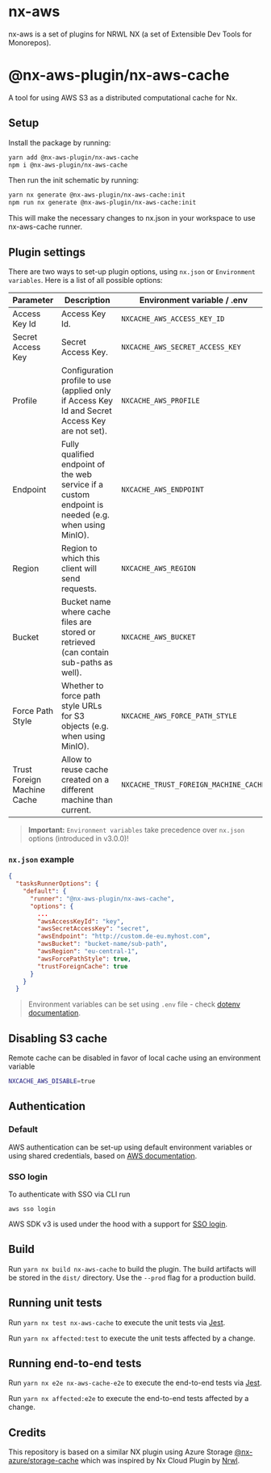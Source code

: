 # nx-aws

nx-aws is a set of plugins for NRWL NX (a set of Extensible Dev Tools for Monorepos).

# @nx-aws-plugin/nx-aws-cache

A tool for using AWS S3 as a distributed computational cache for Nx.

## Setup

Install the package by running:

```bash
yarn add @nx-aws-plugin/nx-aws-cache
npm i @nx-aws-plugin/nx-aws-cache
```

Then run the init schematic by running:

```bash
yarn nx generate @nx-aws-plugin/nx-aws-cache:init
npm run nx generate @nx-aws-plugin/nx-aws-cache:init
```

This will make the necessary changes to nx.json in your workspace to use nx-aws-cache runner.

## Plugin settings

There are two ways to set-up plugin options, using `nx.json` or `Environment variables`. Here is a list of all possible options:

| Parameter                   | Description                                                                                         | Environment variable / .env           | `nx.json`                  | Example                       |
|-----------------------------|-----------------------------------------------------------------------------------------------------|---------------------------------------|----------------------------|-------------------------------|
| Access Key Id               | Access Key Id.                                                                                      | `NXCACHE_AWS_ACCESS_KEY_ID`           | `awsAccessKeyId`           | my-id                         |
| Secret Access Key           | Secret Access Key.                                                                                  | `NXCACHE_AWS_SECRET_ACCESS_KEY`       | `awsSecretAccessKey`       | my-key                        |
| Profile                     | Configuration profile to use (applied only if Access Key Id and Secret Access Key are not set).     | `NXCACHE_AWS_PROFILE`                 | `awsProfile`               | profile-1                     |
| Endpoint                    | Fully qualified endpoint of the web service if a custom endpoint is needed (e.g. when using MinIO). | `NXCACHE_AWS_ENDPOINT`                | `awsEndpoint`              | http://custom.de-eu.myhost.com |
| Region                      | Region to which this client will send requests.                                                     | `NXCACHE_AWS_REGION`                  | `awsRegion`                | eu-central-1                  |
| Bucket                      | Bucket name where cache files are stored or retrieved (can contain sub-paths as well).              | `NXCACHE_AWS_BUCKET`                  | `awsBucket`                | bucket-name/sub-path          |
| Force Path Style            | Whether to force path style URLs for S3 objects (e.g. when using MinIO).                            | `NXCACHE_AWS_FORCE_PATH_STYLE`        | `awsForcePathStyle`        | true                          |
| Trust Foreign Machine Cache | Allow to reuse cache created on a different machine than current.                                   | `NXCACHE_TRUST_FOREIGN_MACHINE_CACHE` | `trustForeignMachineCache` | false                         |


> **Important:** `Environment variables` take precedence over `nx.json` options (introduced in v3.0.0)!

### `nx.json` example

```json
{
  "tasksRunnerOptions": {
    "default": {
      "runner": "@nx-aws-plugin/nx-aws-cache",
      "options": {
        ...
        "awsAccessKeyId": "key",
        "awsSecretAccessKey": "secret",
        "awsEndpoint": "http://custom.de-eu.myhost.com",
        "awsBucket": "bucket-name/sub-path",
        "awsRegion": "eu-central-1",
        "awsForcePathStyle": true,
        "trustForeignCache": true
      }
    }
  }
```

> Environment variables can be set using `.env` file - check [dotenv documentation](https://www.npmjs.com/package/dotenv).

## Disabling S3 cache

Remote cache can be disabled in favor of local cache using an environment variable

```bash
NXCACHE_AWS_DISABLE=true
```

## Authentication

### Default

AWS authentication can be set-up using default environment variables or using shared credentials, based on [AWS documentation](https://docs.aws.amazon.com/sdk-for-javascript/v3/developer-guide/setting-credentials-node.html).

### SSO login

To authenticate with SSO via CLI run

`aws sso login`

AWS SDK v3 is used under the hood with a support for [SSO login](https://docs.aws.amazon.com/cli/latest/userguide/cli-configure-sso.html).

## Build

Run `yarn nx build nx-aws-cache` to build the plugin. The build artifacts will be stored in the `dist/` directory. Use the `--prod` flag for a production build.

## Running unit tests

Run `yarn nx test nx-aws-cache` to execute the unit tests via [Jest](https://jestjs.io).

Run `yarn nx affected:test` to execute the unit tests affected by a change.

## Running end-to-end tests

Run `yarn nx e2e nx-aws-cache-e2e` to execute the end-to-end tests via [Jest](https://jestjs.io).

Run `yarn nx affected:e2e` to execute the end-to-end tests affected by a change.

## Credits

This repository is based on a similar NX plugin using Azure Storage [@nx-azure/storage-cache](https://github.com/microsoft/nx-azure) which was inspired by Nx Cloud Plugin by [Nrwl](https://github.com/nrwl/nx).
